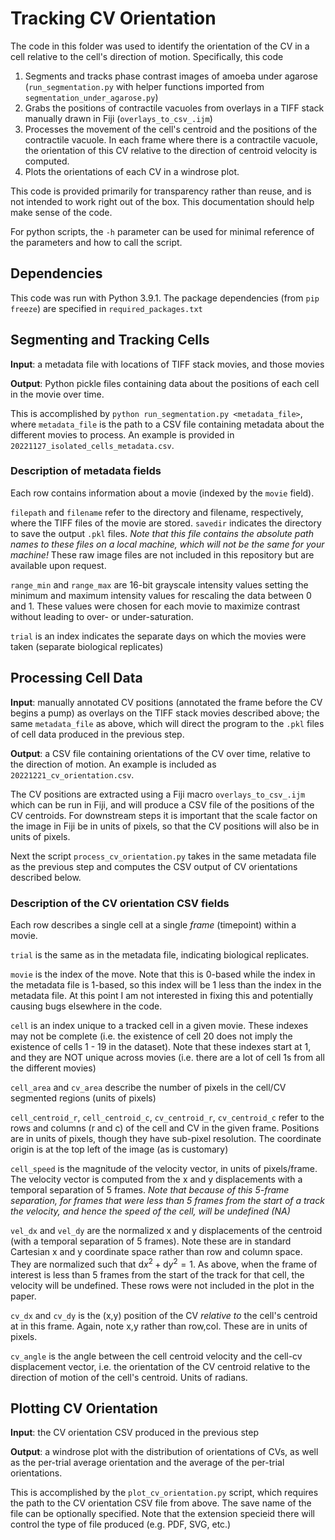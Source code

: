 # Tracking CV Orientation

The code in this folder was used to identify the orientation of the CV in a cell relative to the cell's direction of motion. Specifically, this code

  1. Segments and tracks phase contrast images of amoeba under agarose (`run_segmentation.py` with helper functions imported from `segmentation_under_agarose.py`)
  2. Grabs the positions of contractile vacuoles from overlays in a TIFF stack manually drawn in Fiji (`overlays_to_csv_.ijm`)
  3. Processes the movement of the cell's centroid and the positions of the contractile vacuole. 
In each frame where there is a contractile vacuole, the orientation of this CV relative to the direction of centroid velocity is computed.
  4. Plots the orientations of each CV in a windrose plot.

This code is provided primarily for transparency rather than reuse, and is not intended to work right out of the box. This documentation should help make
sense of the code. 

For python scripts, the `-h` parameter can be used for minimal reference of the parameters and how to call the script.

## Dependencies

This code was run with Python 3.9.1. The package dependencies (from `pip freeze`) are specified in `required_packages.txt`

## Segmenting and Tracking Cells

**Input**: a metadata file with locations of TIFF stack movies, and those movies

**Output**: Python pickle files containing data about the positions of each cell in the movie over time.

This is accomplished by `python run_segmentation.py <metadata_file>`, where `metadata_file` is the path to a CSV file containing metadata about 
the different movies to process. An example is provided in `20221127_isolated_cells_metadata.csv`. 

### Description of metadata fields 

Each row contains information about a movie (indexed by the `movie` field). 

`filepath` and `filename` refer to the directory and filename, respectively,
where the TIFF files of the movie are stored. `savedir` indicates the directory to save the output `.pkl` files. *Note that this file contains the absolute path names
to these files on a local machine, which will not be the same for your machine!* These raw image files are not included in this repository but are available
upon request. 

`range_min` and `range_max` are 16-bit grayscale intensity values setting the minimum and maximum intensity values for rescaling the data
between 0 and 1. These values were chosen for each movie to maximize contrast without leading to over- or under-saturation. 

`trial` is an index indicates the separate days on which the movies were taken (separate biological replicates)

## Processing Cell Data

**Input**: manually annotated CV positions (annotated the frame before the CV begins a pump) as overlays on the TIFF stack movies described above; 
the same `metadata_file` as above, which will direct the program to the `.pkl` files of cell data produced in the previous step.

**Output**: a CSV file containing orientations of the CV over time, relative to the direction of motion. An example is included as `20221221_cv_orientation.csv`.

The CV positions are extracted using a Fiji macro `overlays_to_csv_.ijm` which can be run in Fiji, and will produce a CSV file of the positions of the
CV centroids. For downstream steps it is important that the scale factor on the image in Fiji be in units of pixels, so that the CV positions will also
be in units of pixels.

Next the script `process_cv_orientation.py` takes in the same metadata file as the previous step and computes the CSV output of CV orientations described below.

### Description of the CV orientation CSV fields

Each row describes a single cell at a single *frame* (timepoint) within a movie.

`trial` is the same as in the metadata file, indicating biological replicates. 

`movie` is the index of the move. Note that this is 0-based while the index in the metadata file is 1-based, so this index will be 1 less than the index in the metadata file.
At this point I am not interested in fixing this and potentially causing bugs elsewhere in the code.

`cell` is an index unique to a tracked cell in a given movie. These indexes may not be complete (i.e. the existence of cell 20 does not imply 
the existence of cells 1 - 19 in the dataset). Note that these indexes start at 1, and they are NOT unique across movies (i.e. there are a lot of cell 1s 
from all the different movies)

`cell_area` and `cv_area` describe the number of pixels in the cell/CV segmented regions (units of pixels)

`cell_centroid_r`, `cell_centroid_c`, `cv_centroid_r`, `cv_centroid_c` refer to the rows and columns (r and c) of the cell and CV in the given frame. 
Positions are in units of pixels, though they have sub-pixel resolution. The coordinate origin is at the top left of the image (as is customary)

`cell_speed` is the magnitude of the velocity vector, in units of pixels/frame. The velocity vector is computed from the x and y displacements with
a temporal separation of 5 frames. *Note that because of this 5-frame separation, for frames that were less than 5 frames from the start of a track 
the velocity, and hence the speed of the cell, will be undefined (NA)*

`vel_dx` and `vel_dy`   are the normalized x and y displacements of the centroid (with a temporal separation of 5 frames). Note these are in standard
Cartesian x and y coordinate space rather than row and column space. They are normalized such that $\mathrm{d}x^2 + \mathrm{d}y^2 = 1$. As above, when
the frame of interest is less than 5 frames from the start of the track for that cell, the velocity will be undefined. These rows were not included
in the plot in the paper.

`cv_dx` and `cv_dy` is the (x,y) position of the CV *relative to* the cell's centroid at in this frame. Again, note x,y rather than row,col. These are in
units of pixels.

`cv_angle` is the angle between the cell centroid velocity and the cell-cv displacement vector, i.e. the orientation of the CV centroid relative to the
direction of motion of the cell's centroid. Units of radians.


## Plotting CV Orientation
**Input**: the CV orientation CSV produced in the previous step

**Output**: a windrose plot with the distribution of orientations of CVs, as well as the per-trial average orientation and the average of the per-trial
orientations. 

This is accomplished by the `plot_cv_orientation.py` script, which requires the path to the CV orientation CSV file from above. The save name of the file
can be optionally specified. Note that the extension specieid there will control the type of file produced (e.g. PDF, SVG, etc.)
